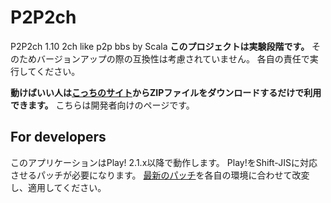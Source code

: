 P2P2ch
======
P2P2ch 1.10
2ch like p2p bbs by Scala
**このプロジェクトは実験段階です。**
そのためバージョンアップの際の互換性は考慮されていません。
各自の責任で実行してください。

**動けばいい人は[こっちのサイト](http://p2p2ch.web.fc2.com)からZIPファイルをダウンロードするだけで利用できます。**
こちらは開発者向けのページです。

For developers
--------------
このアプリケーションはPlay! 2.1.x以降で動作します。
Play!をShift-JISに対応させるパッチが必要になります。
[最新のパッチ](https://gist.github.com/windymelt/7893820)を各自の環境に合わせて改変し、適用してください。
